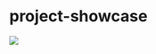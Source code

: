 # project-showcase

<a href="https://codeclimate.com/github/sseezov/project-showcase/maintainability"><img src="https://api.codeclimate.com/v1/badges/69f21778da06f78b6a72/maintainability" /></a>